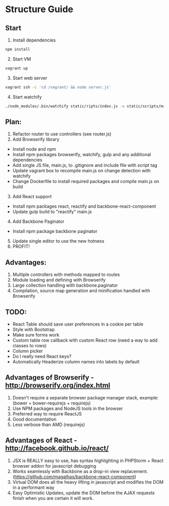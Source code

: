# Structure Guide

## Start
1. Install dependencies
```bash
npm install
```

2. Start VM
```bash
vagrant up
```

3. Start web server
```bash
vagrant ssh -c 'cd /vagrant/ && node server.js'
```

4. Start watchify
```bash
./node_modules/.bin/watchify static/ripts/index.js -o static/scripts/main.js -t reactify -v -d --extension=.jsx
```

## Plan:
1. Refactor router to use controllers (see router.js)
2. Add Browserify library
  * Install node and npm
  * Install npm packages browserify, watchify, gulp and any additional dependencies
  * Add single JS file, main.js, to .gitignore and include file with script tag
  * Update vagrant box to recompile main.js on change detection with watchify
  * Change Dockerfile to install required packages and compile main.js on build
3. Add React support
  * Install npm packages react, reactify and backbone-react-component
  * Update gulp build to "reactify" main.js
4. Add Backbone Paginator
  * Install npm package backbone paginator
5. Update single editor to use the new hotness
6. PROFIT!

## Advantages:
1. Multiple controllers with methods mapped to routes
2. Module loading and defining with Browserify
3. Large collection handling with backbone.paginator
4. Compilation, source map generation and minification handled with Browserify

## TODO:
* React Table should save user preferences in a cookie per table
* Style with Bootstrap
* Make sure forms work
* Custom table row callback with custom React row (need a way to add classes to rows)
* Column picker
* Do I really need React keys?
* Automatically Headerize column names into labels by default

## Advantages of Browserify - http://browserify.org/index.html
1. Doesn't require a separate browser package manager stack, example: (bower + bower-requirejs + requirejs)
2. Use NPM packages and NodeJS tools in the browser
3. Preferred way to require ReactJS
4. Good documentation
5. Less verbose than AMD (requirejs)

## Advantages of React - http://facebook.github.io/react/
1. JSX is REALLY easy to use, has syntax highlighting in PHPStorm + React browser addon for javascript debugging
2. Works seamlessly with Backbone as a drop-in view replacement. (https://github.com/magalhas/backbone-react-component)
3. Virtual DOM does all the heavy lifting in javascript and modifies the DOM in a performant way
4. Easy Optimistic Updates, update the DOM before the AJAX requests finish when you are certain it will work.
